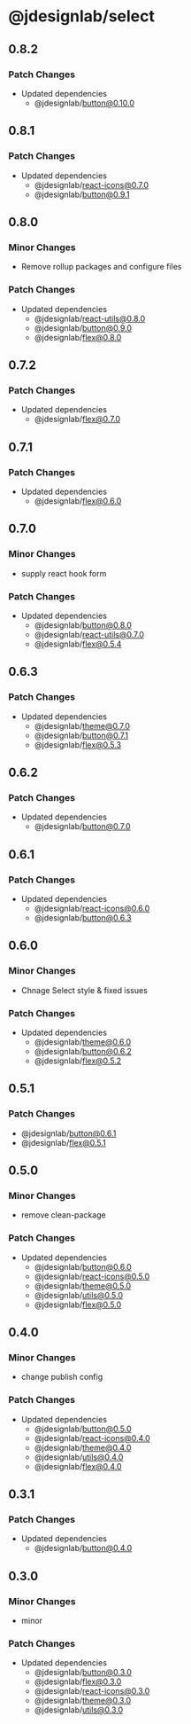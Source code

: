 # @jdesignlab/select

## 0.8.2

### Patch Changes

- Updated dependencies
  - @jdesignlab/button@0.10.0

## 0.8.1

### Patch Changes

- Updated dependencies
  - @jdesignlab/react-icons@0.7.0
  - @jdesignlab/button@0.9.1

## 0.8.0

### Minor Changes

- Remove rollup packages and configure files

### Patch Changes

- Updated dependencies
  - @jdesignlab/react-utils@0.8.0
  - @jdesignlab/button@0.9.0
  - @jdesignlab/flex@0.8.0

## 0.7.2

### Patch Changes

- Updated dependencies
  - @jdesignlab/flex@0.7.0

## 0.7.1

### Patch Changes

- Updated dependencies
  - @jdesignlab/flex@0.6.0

## 0.7.0

### Minor Changes

- supply react hook form

### Patch Changes

- Updated dependencies
  - @jdesignlab/button@0.8.0
  - @jdesignlab/react-utils@0.7.0
  - @jdesignlab/flex@0.5.4

## 0.6.3

### Patch Changes

- Updated dependencies
  - @jdesignlab/theme@0.7.0
  - @jdesignlab/button@0.7.1
  - @jdesignlab/flex@0.5.3

## 0.6.2

### Patch Changes

- Updated dependencies
  - @jdesignlab/button@0.7.0

## 0.6.1

### Patch Changes

- Updated dependencies
  - @jdesignlab/react-icons@0.6.0
  - @jdesignlab/button@0.6.3

## 0.6.0

### Minor Changes

- Chnage Select style & fixed issues

### Patch Changes

- Updated dependencies
  - @jdesignlab/theme@0.6.0
  - @jdesignlab/button@0.6.2
  - @jdesignlab/flex@0.5.2

## 0.5.1

### Patch Changes

- @jdesignlab/button@0.6.1
- @jdesignlab/flex@0.5.1

## 0.5.0

### Minor Changes

- remove clean-package

### Patch Changes

- Updated dependencies
  - @jdesignlab/button@0.6.0
  - @jdesignlab/react-icons@0.5.0
  - @jdesignlab/theme@0.5.0
  - @jdesignlab/utils@0.5.0
  - @jdesignlab/flex@0.5.0

## 0.4.0

### Minor Changes

- change publish config

### Patch Changes

- Updated dependencies
  - @jdesignlab/button@0.5.0
  - @jdesignlab/react-icons@0.4.0
  - @jdesignlab/theme@0.4.0
  - @jdesignlab/utils@0.4.0
  - @jdesignlab/flex@0.4.0

## 0.3.1

### Patch Changes

- Updated dependencies
  - @jdesignlab/button@0.4.0

## 0.3.0

### Minor Changes

- minor

### Patch Changes

- Updated dependencies
  - @jdesignlab/button@0.3.0
  - @jdesignlab/flex@0.3.0
  - @jdesignlab/react-icons@0.3.0
  - @jdesignlab/theme@0.3.0
  - @jdesignlab/utils@0.3.0
